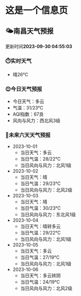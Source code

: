 # 这是一个信息页 
## 🌤️**南昌**天气预报
更新时间**2023-09-30 04:55:03**
### ⏱️实时天气
- 晴26℃
### 😊今日天气预报
- 今日天气：多云
- 气温：31/23℃
- AQI指数：67良
- 风向与风力：西北风3级
### 🤩未来六天天气预报
- 2023-10-01
  - 当日天气：多云
  - 当日气温：28/22℃
  - 当日风向与风力：北风1级
- 2023-10-02
  - 当日天气：晴
  - 当日气温：29/23℃
  - 当日风向与风力：北风2级
- 2023-10-03
  - 当日天气：晴
  - 当日气温：30/23℃
  - 当日风向与风力：东北风1级
- 2023-10-04
  - 当日天气：晴转多云
  - 当日气温：29/22℃
  - 当日风向与风力：北风1级
- 2023-10-05
  - 当日天气：多云
  - 当日气温：27/19℃
  - 当日风向与风力：北风1级
- 2023-10-06
  - 当日天气：多云转阴
  - 当日气温：24/19℃
  - 当日风向与风力：北风2级


